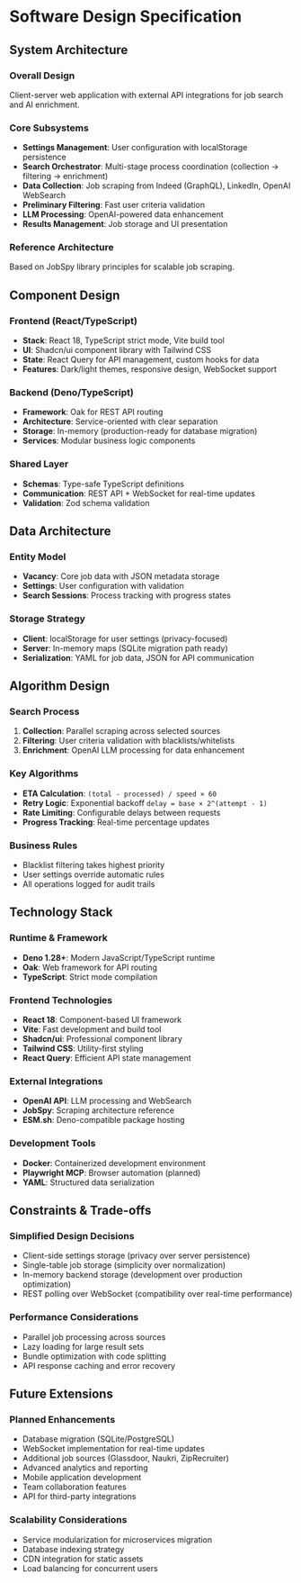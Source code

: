 # Software Design Specification

## System Architecture

### Overall Design
Client-server web application with external API integrations for job search and AI enrichment.

### Core Subsystems
- **Settings Management**: User configuration with localStorage persistence
- **Search Orchestrator**: Multi-stage process coordination (collection → filtering → enrichment)
- **Data Collection**: Job scraping from Indeed (GraphQL), LinkedIn, OpenAI WebSearch
- **Preliminary Filtering**: Fast user criteria validation
- **LLM Processing**: OpenAI-powered data enhancement
- **Results Management**: Job storage and UI presentation

### Reference Architecture
Based on JobSpy library principles for scalable job scraping.

## Component Design

### Frontend (React/TypeScript)
- **Stack**: React 18, TypeScript strict mode, Vite build tool
- **UI**: Shadcn/ui component library with Tailwind CSS
- **State**: React Query for API management, custom hooks for data
- **Features**: Dark/light themes, responsive design, WebSocket support

### Backend (Deno/TypeScript)
- **Framework**: Oak for REST API routing
- **Architecture**: Service-oriented with clear separation
- **Storage**: In-memory (production-ready for database migration)
- **Services**: Modular business logic components

### Shared Layer
- **Schemas**: Type-safe TypeScript definitions
- **Communication**: REST API + WebSocket for real-time updates
- **Validation**: Zod schema validation

## Data Architecture

### Entity Model
- **Vacancy**: Core job data with JSON metadata storage
- **Settings**: User configuration with validation
- **Search Sessions**: Process tracking with progress states

### Storage Strategy
- **Client**: localStorage for user settings (privacy-focused)
- **Server**: In-memory maps (SQLite migration path ready)
- **Serialization**: YAML for job data, JSON for API communication

## Algorithm Design

### Search Process
1. **Collection**: Parallel scraping across selected sources
2. **Filtering**: User criteria validation with blacklists/whitelists
3. **Enrichment**: OpenAI LLM processing for data enhancement

### Key Algorithms
- **ETA Calculation**: `(total - processed) / speed × 60`
- **Retry Logic**: Exponential backoff `delay = base × 2^(attempt - 1)`
- **Rate Limiting**: Configurable delays between requests
- **Progress Tracking**: Real-time percentage updates

### Business Rules
- Blacklist filtering takes highest priority
- User settings override automatic rules
- All operations logged for audit trails

## Technology Stack

### Runtime & Framework
- **Deno 1.28+**: Modern JavaScript/TypeScript runtime
- **Oak**: Web framework for API routing
- **TypeScript**: Strict mode compilation

### Frontend Technologies
- **React 18**: Component-based UI framework
- **Vite**: Fast development and build tool
- **Shadcn/ui**: Professional component library
- **Tailwind CSS**: Utility-first styling
- **React Query**: Efficient API state management

### External Integrations
- **OpenAI API**: LLM processing and WebSearch
- **JobSpy**: Scraping architecture reference
- **ESM.sh**: Deno-compatible package hosting

### Development Tools
- **Docker**: Containerized development environment
- **Playwright MCP**: Browser automation (planned)
- **YAML**: Structured data serialization

## Constraints & Trade-offs

### Simplified Design Decisions
- Client-side settings storage (privacy over server persistence)
- Single-table job storage (simplicity over normalization)
- In-memory backend storage (development over production optimization)
- REST polling over WebSocket (compatibility over real-time performance)

### Performance Considerations
- Parallel job processing across sources
- Lazy loading for large result sets
- Bundle optimization with code splitting
- API response caching and error recovery

## Future Extensions

### Planned Enhancements
- Database migration (SQLite/PostgreSQL)
- WebSocket implementation for real-time updates
- Additional job sources (Glassdoor, Naukri, ZipRecruiter)
- Advanced analytics and reporting
- Mobile application development
- Team collaboration features
- API for third-party integrations

### Scalability Considerations
- Service modularization for microservices migration
- Database indexing strategy
- CDN integration for static assets
- Load balancing for concurrent users
